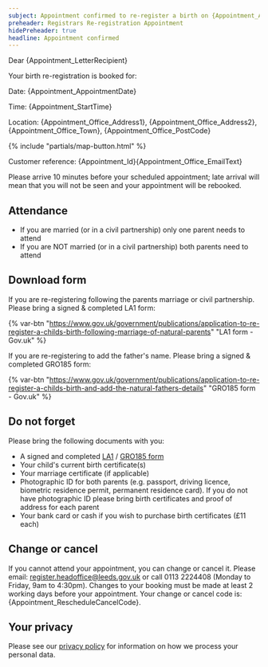 ```yaml
---
subject: Appointment confirmed to re-register a birth on {Appointment_AppointmentDate} at {Appointment_StartTime}
preheader: Registrars Re-registration Appointment 
hidePreheader: true
headline: Appointment confirmed
---
```


Dear {Appointment_LetterRecipient}

Your birth re-registration is booked for: 

Date: {Appointment_AppointmentDate}

Time: {Appointment_StartTime}

Location: {Appointment_Office_Address1}, {Appointment_Office_Address2}, {Appointment_Office_Town}, {Appointment_Office_PostCode}

{% include "partials/map-button.html" %}

Customer reference: {Appointment_Id}{Appointment_Office_EmailText}

Please arrive 10 minutes before your scheduled appointment; late arrival will mean that you will not be seen and your appointment will be rebooked.

## Attendance
  - If you are married (or in a civil partnership) only one parent needs to attend
  - If you are NOT married (or in a civil partnership) both parents need to attend

## Download form
If you are re-registering following the parents marriage or civil partnership. Please bring a signed & completed LA1 form:

{% var-btn "https://www.gov.uk/government/publications/application-to-re-register-a-childs-birth-following-marriage-of-natural-parents" "LA1 form - Gov.uk" %}

If you are re-registering to add the father's name. Please bring a signed & completed GRO185 form:

{% var-btn "https://www.gov.uk/government/publications/application-to-re-register-a-childs-birth-and-add-the-natural-fathers-details" "GRO185 form - Gov.uk" %}

## Do not forget
Please bring the following documents with you:

- A signed and completed [LA1](https://www.gov.uk/government/publications/application-to-re-register-a-childs-birth-following-marriage-of-natural-parents) / [GRO185 form](https://www.gov.uk/government/publications/application-to-re-register-a-childs-birth-and-add-the-natural-fathers-details)
- Your child's current birth certificate(s)
- Your marriage certificate (if applicable)
- Photographic ID for both parents (e.g. passport, driving licence, biometric residence permit, permanent residence card). If you do not have photographic ID please bring birth certificates and proof of address for each parent 
- Your bank card or cash if you wish to purchase birth certificates (£11 each) 

## Change or cancel
If you cannot attend your appointment, you can change or cancel it. Please email: register.headoffice@leeds.gov.uk or call 0113 2224408 (Monday to Friday, 9am to 4:30pm). Changes to your booking must be made at least 2 working days before your appointment. Your change or cancel code is: {Appointment_RescheduleCancelCode}.

## Your privacy
Please see our [privacy policy](https://www.leeds.gov.uk/registrarsprivacy) for information on how we process your personal data.